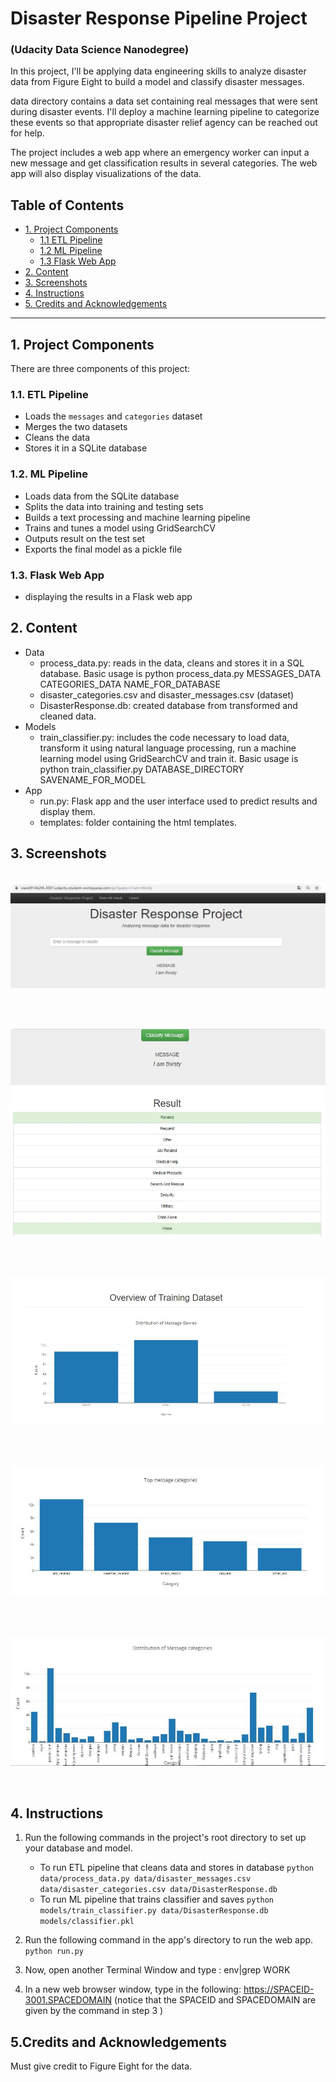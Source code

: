 # Disaster Response Pipeline Project 
### (Udacity Data Science Nanodegree)

In this project, I'll be applying data engineering skills to analyze disaster data from Figure Eight to build a model and classify disaster messages.

data directory contains a data set containing real messages that were sent during disaster events. I'll deploy a machine learning pipeline to categorize these events so that appropriate disaster relief agency can be reached out for help.

The project includes a web app where an emergency worker can input a new message and get classification results in several categories. The web app will also display visualizations of the data.


## Table of Contents

- [1. Project Components](#component)
   - [1.1 ETL Pipeline](#etl)
   - [1.2 ML Pipeline](#ml)
   - [1.3 Flask Web App](#flask)
- [2. Content](#content)
- [3. Screenshots](#screen)
- [4. Instructions](#inst)
- [5. Credits and Acknowledgements](#credits)

***

<a id='component'></a>

## 1. Project Components

There are three components of this project:

<a id='etl'></a>
### 1.1. ETL Pipeline

- Loads the `messages` and `categories` dataset
- Merges the two datasets
- Cleans the data
- Stores it in a SQLite database

<a id='ml'></a>
### 1.2. ML Pipeline

- Loads data from the SQLite database
- Splits the data into training and testing sets
- Builds a text processing and machine learning pipeline
- Trains and tunes a model using GridSearchCV
- Outputs result on the test set
- Exports the final model as a pickle file

<a id='flask'></a>
### 1.3. Flask Web App

- displaying the results in a Flask web app

<a id='content'></a>
## 2. Content
- Data
  - process_data.py: reads in the data, cleans and stores it in a SQL database. Basic usage is python process_data.py MESSAGES_DATA CATEGORIES_DATA NAME_FOR_DATABASE
  - disaster_categories.csv and disaster_messages.csv (dataset)
  - DisasterResponse.db: created database from transformed and cleaned data.
- Models
  - train_classifier.py: includes the code necessary to load data, transform it using natural language processing, run a machine learning model using GridSearchCV and train it. Basic usage is python train_classifier.py DATABASE_DIRECTORY SAVENAME_FOR_MODEL  
- App
  - run.py: Flask app and the user interface used to predict results and display them.
  - templates: folder containing the html templates.

<a id='screen'></a>
## 3. Screenshots

&nbsp;
  &nbsp;
![Drag Racing](screenshots/Capture2.JPG)

&nbsp;

&nbsp;
  &nbsp;
![Drag Racing](screenshots/Capture1.JPG)

&nbsp;

&nbsp;
  &nbsp;
![Drag Racing](screenshots/Capture3.JPG)

&nbsp;

&nbsp;
  &nbsp;
![Drag Racing](screenshots/Capture4.JPG)

&nbsp;

&nbsp;
  &nbsp;
![Drag Racing](screenshots/Capture5.JPG)

&nbsp;

<a id='inst'></a>
## 4. Instructions

1. Run the following commands in the project's root directory to set up your database and model.

    - To run ETL pipeline that cleans data and stores in database
        `python data/process_data.py data/disaster_messages.csv data/disaster_categories.csv data/DisasterResponse.db`
    - To run ML pipeline that trains classifier and saves
        `python models/train_classifier.py data/DisasterResponse.db models/classifier.pkl`

2. Run the following command in the app's directory to run the web app.
    `python run.py`

3. Now, open another Terminal Window and type : env|grep WORK

4.  In a new web browser window, type in the following: https://SPACEID-3001.SPACEDOMAIN (notice that the SPACEID and SPACEDOMAIN are given by the command in step 3 )

## 5.Credits and Acknowledgements<a name="credits"></a>
Must give credit to Figure Eight for the data.


